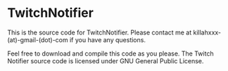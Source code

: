 TwitchNotifier
===




This is the source code for TwitchNotifier. Please contact me at killahxxx-(at)-gmail-(dot)-com if you have any questions.


Feel free to download and compile this code as you please. The Twitch Notifier source code is licensed under GNU General Public License.
